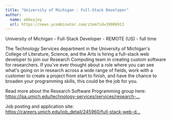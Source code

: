 ```yaml
---
title: "University of Michigan : Full-Stack Developer"
author:
  name: abbeyjoy
  url: https://news.ycombinator.com/item?id=39906913
---
```

University of Michigan - Full-Stack Developer - REMOTE (US) - full time

The Technology Services department in the University of Michigan&#x27;s College of Literature, Science, and the Arts is hiring a full-stack web developer to join our Research Computing team in creating custom software for researchers. If you&#x27;ve ever thought about a role where you can see what&#x27;s going on in research across a wide range of fields, work with a customer to create a project from start to finish, and have the chance to broaden your programming skills, this could be the job for you.

Read more about the Research Software Programming group here: <a href="https:&#x2F;&#x2F;lsa.umich.edu&#x2F;technology-services&#x2F;services&#x2F;research-tools&#x2F;research-programming-apps.html" rel="nofollow">https:&#x2F;&#x2F;lsa.umich.edu&#x2F;technology-services&#x2F;services&#x2F;research-...</a>

Job posting and application site: <a href="https:&#x2F;&#x2F;careers.umich.edu&#x2F;job_detail&#x2F;245960&#x2F;full-stack-web-developer" rel="nofollow">https:&#x2F;&#x2F;careers.umich.edu&#x2F;job_detail&#x2F;245960&#x2F;full-stack-web-d...</a>
